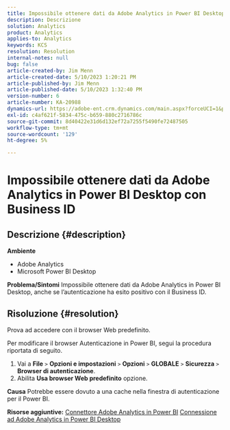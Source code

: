 ```yaml
---
title: Impossibile ottenere dati da Adobe Analytics in Power BI Desktop con Business ID
description: Descrizione
solution: Analytics
product: Analytics
applies-to: Analytics
keywords: KCS
resolution: Resolution
internal-notes: null
bug: false
article-created-by: Jim Menn
article-created-date: 5/10/2023 1:20:21 PM
article-published-by: Jim Menn
article-published-date: 5/10/2023 1:32:40 PM
version-number: 6
article-number: KA-20988
dynamics-url: https://adobe-ent.crm.dynamics.com/main.aspx?forceUCI=1&pagetype=entityrecord&etn=knowledgearticle&id=0153d469-35ef-ed11-8849-6045bd006295
exl-id: c4af621f-5834-475c-b659-880c2716786c
source-git-commit: 8d40422e31d6d132ef72a7255f5490fe72487505
workflow-type: tm+mt
source-wordcount: '129'
ht-degree: 5%

---
```


# Impossibile ottenere dati da Adobe Analytics in Power BI Desktop con Business ID

## Descrizione {#description}


<b>Ambiente</b>

- Adobe Analytics
- Microsoft Power BI Desktop




<b>Problema/Sintomi</b>
Impossibile ottenere dati da Adobe Analytics in Power BI Desktop, anche se l’autenticazione ha esito positivo con il Business ID.


## Risoluzione {#resolution}


Prova ad accedere con il browser Web predefinito.

Per modificare il browser Autenticazione in Power BI, segui la procedura riportata di seguito.

1. Vai a <b>File</b> `>`  <b>Opzioni e impostazioni</b> `>`  <b>Opzioni</b> `>`  <b>GLOBALE</b> `>`  <b>Sicurezza</b> `>`  <b>Browser di autenticazione</b>.
2. Abilita <b>Usa browser Web predefinito</b> opzione.


<b>Causa</b>
Potrebbe essere dovuto a una cache nella finestra di autenticazione per il Power BI.

<b>Risorse aggiuntive:</b>
[Connettore Adobe Analytics in Power BI](https://experienceleague.adobe.com/docs/analytics-learn/tutorials/integrations/power-bi/adobe-analytics-connector-in-power-bi.html?lang=en)
[Connessione ad Adobe Analytics in Power BI Desktop](https://learn.microsoft.com/en-us/power-bi/connect-data/desktop-connect-adobe-analytics)
